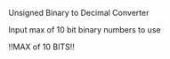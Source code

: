 Unsigned Binary to Decimal Converter

Input max of 10 bit binary numbers to use

!!MAX of 10 BITS!!
